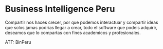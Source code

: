 Business Intelligence Peru
================================================


Compartir nos haces crecer, por que podemos interactuar y compartir ideas que solos jamas podrias llegar a crear, todo el software que
podeis adquirir, deseamos que lo compartas con fines academicos y profesionales.

ATT: BinPeru
